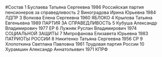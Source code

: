 #Состав
1 Буслаева Татьяна Сергеевна 1986 Российская партия пенсионеров за справедливость
2 Виноградова Ирина Юрьевна 1984 ЛДПР
3 Волкова Елена Сергеевна 1960 ЯБЛОКО
4 Крылова Татьяна Евгеньевна 1989 ПАРТИЯ ЗА СПРАВЕДЛИВОСТЬ
5 Кубуша Александр Владимирович 1977 ЕР
6 Лужняк Руслан Владимирович 1974 СОЦИАЛЬНОЙ ЗАЩИТЫ
7 Митрофанова Елизавета Юрьевна 1983 ПАТРИОТЫ РОССИИ
8 Никитенко Татьяна Сергеевна 1956 СР
9 Хлопоткина Светлана Павловна 1961 Трудовая партия России
10 Хурамшин Александр Аннатольевич 1971 КПРФ

